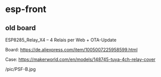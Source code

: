 # esp-front

## old board

ESP8285_Relay_X4 – 4 Relais per Web + OTA-Update

Board: https://de.aliexpress.com/item/1005007225958599.html

Case: https://makerworld.com/en/models/148745-tuya-4ch-relay-cover

/pic/PSF-B.jpg